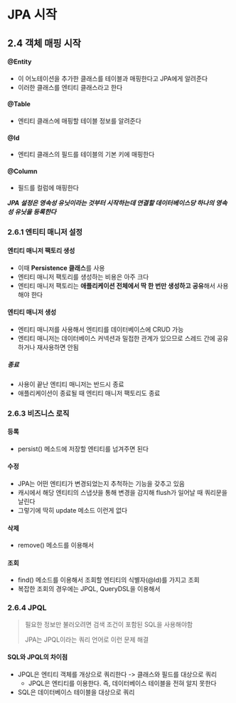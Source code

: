 # JPA 시작

## 2.4 객체 매핑 시작

#### @Entity

- 이 어노테이션을 추가한 클래스를 테이블과 매핑한다고 JPA에게 알려준다
- 이러한 클래스를 엔티티 클래스라고 한다



#### @Table

- 엔티티 클래스에 매핑할 테이블 정보를 알려준다



#### @Id

- 엔티티 클래스의 필드를 테이블의 기본 키에 매핑한다



#### @Column

- 필드를 컬럼에 매핑한다



***JPA 설정은 영속성 유닛이라는 것부터 시작하는데 연결할 데이터베이스당 하나의 영속성 유닛을 등록한다***



### 2.6.1 엔티티 매니저 설정

#### 엔티티 매니저 팩토리 생성

- 이때 **Persistence 클래스**를 사용
- 엔티티 매니저 팩토리를 생성하는 비용은 아주 크다
- 엔티티 매니저 팩토리는 **애플리케이션 전체에서 딱 한 번만 생성하고 공유**해서 사용해야 한다

#### 엔티티 매니저 생성

- 엔티티 매니저를 사용해서 엔티티를 데이터베이스에 CRUD 가능
- 엔티티 매니저는 데이터베이스 커넥션과 밀접한 관계가 있으므로 스레드 간에 공유하거나 재사용하면 안됨

##### 종료

- 사용이 끝난 엔티티 매니저는 반드시 종료
- 애플리케이션이 종료될 때 엔티티 매니저 팩토리도 종료



### 2.6.3 비즈니스 로직

#### 등록

- persist() 메소드에 저장할 엔티티를 넘겨주면 된다

#### 수정

- JPA는 어떤 엔티티가 변경되었는지 추척하는 기능을 갖추고 있음
- 캐시에서 해당 엔티티의 스냅샷을 통해 변경을 감지해 flush가 일어날 때 쿼리문을 날린다
- 그렇기에 딱히 update 메소드 이런게 없다

#### 삭제

- remove() 메소드를 이용해서 

#### 조회

- find() 메소드를 이용해서 조회할 엔티티의 식별자(@Id)를 가지고 조회
- 복잡한 조회의 경우에는 JPQL, QueryDSL을 이용해서 



### 2.6.4 JPQL

> 필요한 정보만 불러오려면 검색 조건이 포함된 SQL을 사용해야함
>
> JPA는 JPQL이라는 쿼리 언어로 이런 문제 해결



#### SQL와 JPQL의 차이점

- JPQL은 엔티티 객체를 개상으로 쿼리한다 -> 클래스와 필드를 대상으로 쿼리
  - JPQL은 엔티티를 이용한다. 즉, 데이터베이스 테이블을 전혀 알지 못한다
- SQL은 데이터베이스 테이블을 대상으로 쿼리
